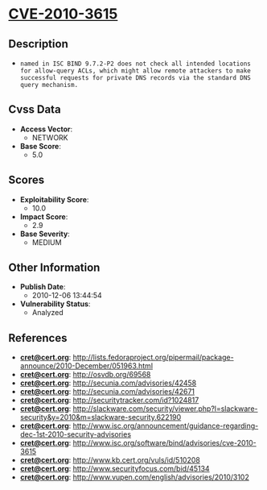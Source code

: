 
# [CVE-2010-3615](https://cve.mitre.org/cgi-bin/cvename.cgi?name=CVE-2010-3615)

## Description

- `named in ISC BIND 9.7.2-P2 does not check all intended locations for allow-query ACLs, which might allow remote attackers to make successful requests for private DNS records via the standard DNS query mechanism.`

## Cvss Data

- **Access Vector**:
  - NETWORK
- **Base Score**:
  - 5.0

## Scores

- **Exploitability Score**:
  - 10.0
- **Impact Score**:
  - 2.9
- **Base Severity**:
  - MEDIUM

## Other Information

- **Publish Date**:
  - 2010-12-06 13:44:54
- **Vulnerability Status**:
  - Analyzed

## References

- **cret@cert.org**: http://lists.fedoraproject.org/pipermail/package-announce/2010-December/051963.html
- **cret@cert.org**: http://osvdb.org/69568
- **cret@cert.org**: http://secunia.com/advisories/42458
- **cret@cert.org**: http://secunia.com/advisories/42671
- **cret@cert.org**: http://securitytracker.com/id?1024817
- **cret@cert.org**: http://slackware.com/security/viewer.php?l=slackware-security&y=2010&m=slackware-security.622190
- **cret@cert.org**: http://www.isc.org/announcement/guidance-regarding-dec-1st-2010-security-advisories
- **cret@cert.org**: http://www.isc.org/software/bind/advisories/cve-2010-3615
- **cret@cert.org**: http://www.kb.cert.org/vuls/id/510208
- **cret@cert.org**: http://www.securityfocus.com/bid/45134
- **cret@cert.org**: http://www.vupen.com/english/advisories/2010/3102
